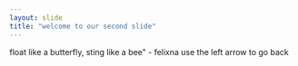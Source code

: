 ```yaml
---
layout: slide
title: "welcome to our second slide"
---
```

float like a butterfly, sting like a bee" - felixna
use the left arrow to go back

